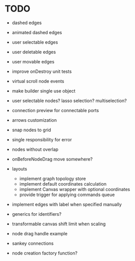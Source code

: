 # TODO

- dashed edges
- animated dashed edges
- user selectable edges
- user deletable edges
- user movable edges
- improve onDestroy unit tests
- virtual scroll node events
- make builder single use object
- user selectable nodes? lasso selection? multiselection?
- connection preview for connectable ports
- arrows customization
- snap nodes to grid
- single responsibility for error
- nodes without overlap
- onBeforeNodeDrag move somewhere?

- layouts

  - implement graph topology store
  - implement default coordinates calculation
  - implement Canvas wrapper with optional coordinates
  - provide trigger for applying commands queue

- implement edges with label when specified manually
- generics for identifiers?
- transformable canvas shift limit when scaling
- node drag handle example
- sankey connections
- node creation factory function?
